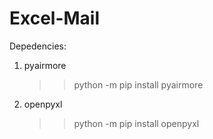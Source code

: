 # Excel-Mail

Depedencies:
1) pyairmore
    >> python -m pip install pyairmore
2) openpyxl
    >> python -m pip install openpyxl
